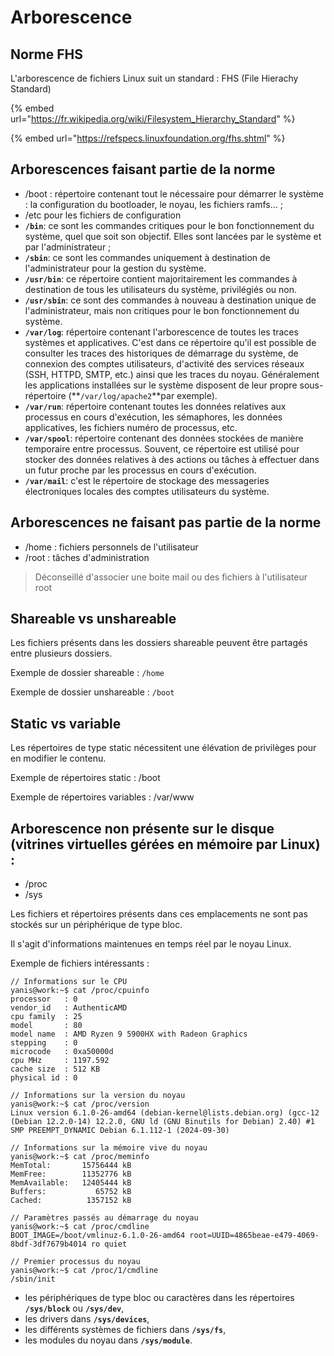 # Arborescence

## Norme FHS



L'arborescence de fichiers Linux suit un standard : FHS (File Hierachy Standard)

{% embed url="https://fr.wikipedia.org/wiki/Filesystem_Hierarchy_Standard" %}

{% embed url="https://refspecs.linuxfoundation.org/fhs.shtml" %}

## Arborescences faisant partie de la norme

* /boot : répertoire contenant tout le nécessaire pour démarrer le système : la configuration du bootloader, le noyau, les fichiers ramfs… ;
* /etc pour les fichiers de configuration
* **`/bin`**: ce sont les commandes critiques pour le bon fonctionnement du système, quel que soit son objectif. Elles sont lancées par le système et par l'administrateur ;
* **`/sbin`**: ce sont les commandes uniquement à destination de l'administrateur pour la gestion du système.
* **`/usr/bin`**: ce répertoire contient majoritairement les commandes à destination de tous les utilisateurs du système, privilégiés ou non.
* **`/usr/sbin`**: ce sont des commandes à nouveau à destination unique de l'administrateur, mais non critiques pour le bon fonctionnement du système.
* **`/var/log`**: répertoire contenant l'arborescence de toutes les traces systèmes et applicatives. C'est dans ce répertoire qu'il est possible de consulter les traces des historiques de démarrage du système, de connexion des comptes utilisateurs, d'activité des services réseaux (SSH, HTTPD, SMTP, etc.) ainsi que les traces du noyau. Généralement les applications installées sur le système disposent de leur propre sous-répertoire (**`/var/log/apache2`**par exemple).
* **`/var/run`**: répertoire contenant toutes les données relatives aux processus en cours d'exécution, les sémaphores, les données applicatives, les fichiers numéro de processus, etc.
* **`/var/spool`**: répertoire contenant des données stockées de manière temporaire entre processus. Souvent, ce répertoire est utilisé pour stocker des données relatives à des actions ou tâches à effectuer dans un futur proche par les processus en cours d'exécution.
* **`/var/mail`**: c'est le répertoire de stockage des messageries électroniques locales des comptes utilisateurs du système.

## Arborescences ne faisant pas partie de la norme

* /home : fichiers personnels de l'utilisateur
* /root : tâches d'administration

> Déconseillé d'associer une boite mail ou des fichiers à l'utilisateur root

## Shareable vs unshareable

Les fichiers présents dans les dossiers shareable peuvent être partagés entre plusieurs dossiers.

Exemple de dossier shareable : `/home`

Exemple de dossier unshareable : `/boot`

## Static vs variable

Les répertoires de type static nécessitent une élévation de privilèges pour en modifier le contenu.

Exemple de répertoires static : /boot

Exemple de répertoires variables : /var/www

## Arborescence non présente sur le disque (vitrines virtuelles gérées en mémoire par Linux) :&#x20;

* /proc
* /sys

Les fichiers et répertoires présents dans ces emplacements ne sont pas stockés sur un périphérique de type bloc.

Il s'agit d'informations maintenues en temps réel par le noyau Linux.

Exemple de fichiers intéressants :&#x20;

```
// Informations sur le CPU
yanis@work:~$ cat /proc/cpuinfo
processor	: 0
vendor_id	: AuthenticAMD
cpu family	: 25
model		: 80
model name	: AMD Ryzen 9 5900HX with Radeon Graphics
stepping	: 0
microcode	: 0xa50000d
cpu MHz		: 1197.592
cache size	: 512 KB
physical id	: 0

// Informations sur la version du noyau
yanis@work:~$ cat /proc/version
Linux version 6.1.0-26-amd64 (debian-kernel@lists.debian.org) (gcc-12 (Debian 12.2.0-14) 12.2.0, GNU ld (GNU Binutils for Debian) 2.40) #1 SMP PREEMPT_DYNAMIC Debian 6.1.112-1 (2024-09-30)

// Informations sur la mémoire vive du noyau
yanis@work:~$ cat /proc/meminfo 
MemTotal:       15756444 kB
MemFree:        11352776 kB
MemAvailable:   12405444 kB
Buffers:           65752 kB
Cached:          1357152 kB

// Paramètres passés au démarrage du noyau
yanis@work:~$ cat /proc/cmdline
BOOT_IMAGE=/boot/vmlinuz-6.1.0-26-amd64 root=UUID=4865beae-e479-4069-8bdf-3df7679b4014 ro quiet

// Premier processus du noyau
yanis@work:~$ cat /proc/1/cmdline
/sbin/init
```

* les périphériques de type bloc ou caractères dans les répertoires **`/sys/block`** ou **`/sys/dev`**,
* les drivers dans **`/sys/devices`**,
* les différents systèmes de fichiers dans **`/sys/fs`**,
* les modules du noyau dans **`/sys/module`**.

